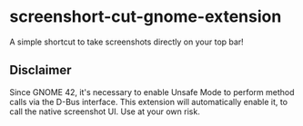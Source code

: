 # screenshort-cut-gnome-extension

A simple shortcut to take screenshots directly on your top bar!

## Disclaimer

Since GNOME 42, it's necessary to enable Unsafe Mode to perform method calls via the D-Bus interface. This extension will automatically enable it, to call the native screenshot UI. Use at your own risk.
